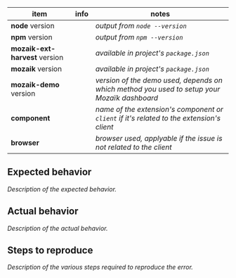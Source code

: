 item                          | info       | notes
------------------------------|------------|---------------------------------------------------------------------------------------------
**node** version              |            | *output from `node --version`*
**npm** version               |            | *output from `npm --version`*
**mozaik-ext-harvest** version |            | *available in project's `package.json`*
**mozaik** version            |            | *available in project's `package.json`*
**mozaik-demo** version       |            | *version of the demo used, depends on which method you used to setup your Mozaïk dashboard*
**component**                 |            | *name of the extension's component or `client` if it's related to the extension's client*
**browser**                   |            | *browser used, applyable if the issue is not related to the client*

## Expected behavior

*Description of the expected behavior.*

## Actual behavior

*Description of the actual behavior.*

## Steps to reproduce

*Description of the various steps required to reproduce the error.*
